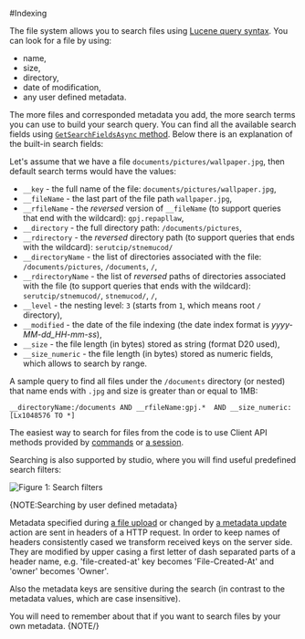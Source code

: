 #Indexing

The file system allows you to search files using [Lucene query syntax](http://lucene.apache.org/core/3_0_3/queryparsersyntax.html). You can look for a file by using:

* name,
* size,
* directory,
* date of modification,
* any user defined metadata.

The more files and corresponded metadata you add, the more search terms you can use to build your search query. You can find all the available search fields using [`GetSearchFieldsAsync` method](./client-api/commands/files/search/get-search-fields). Below there is an explanation of the built-in search fields: 

Let's assume that we have a file `documents/pictures/wallpaper.jpg`, then default search terms would have the values:

* `__key` - the full name of the file: `documents/pictures/wallpaper.jpg`,
* `__fileName` - the last part of the file path `wallpaper.jpg`,
* `__rfileName` - the *reversed* version of `__fileName` (to support queries that end with the wildcard): `gpj.repapllaw`,
* `__directory` - the full directory path: `/documents/pictures`,
* `__rdirectory` - the *reversed* directory path (to support queries that ends with the wildcard): `serutcip/stnemucod/`
* `__directoryName` - the list of directories associated with the file: `/documents/pictures`, `/documents`, `/`,
* `__rdirectoryName` - the list of *reversed* paths of directories associated with the file (to support queries that ends with the wildcard): `serutcip/stnemucod/`, `stnemucod/`, `/`,
* `__level` - the nesting level: `3` (starts from `1`, which means root `/` directory),
* `__modified` - the date of the file indexing (the date index format is *yyyy-MM-dd_HH-mm-ss*),
* `__size` - the file length (in bytes) stored as string (format D20 used),
* `__size_numeric` - the file length (in bytes) stored as numeric fields, which allows to search by range.

A sample query to find all files under the `/documents` directory (or nested) that name ends with `.jpg` and size is greater than or equal to 1MB:

`__directoryName:/documents AND __rfileName:gpj.*  AND __size_numeric:[Lx1048576 TO *]`

The easiest way to search for files from the code is to use Client API methods provided by [commands](client-api/commands/files/search/search) or [a session](client-api/session/querying/basics).

Searching is also supported by studio, where you will find useful predefined search filters:

![Figure 1: Search filters](images\indexing_studio.png)


{NOTE:Searching by user defined metadata}

Metadata specified during [a file upload](./client-api/commands/files/upload) or changed by [a metadata update](./client-api/commands/files/metadata/update-metadata) action are sent in headers of a HTTP request. 
In order to keep names of headers consistently cased we transform received keys on the server side. They are modified by upper casing a first letter of dash separated parts of a header name, e.g. 'file-created-at' key becomes 'File-Created-At' and 'owner' becomes 'Owner'.

Also the metadata keys are sensitive during the search (in contrast to the metadata values, which are case insensitive). 

You will need to remember about that if you want to search files by your own metadata.
{NOTE/}